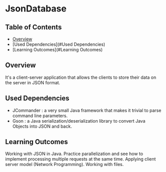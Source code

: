 # JsonDatabase

## Table of Contents
* [Overview](#Overview)
* [Used Dependencies](#Used Dependencies)
* [Learning Outcomes](#Learning Outcomes)

## Overview
It's a client-server application that allows the clients to store their data on the server in JSON format.

## Used Dependencies
- JCommander : a very small Java framework that makes it trivial to parse command line parameters.
- Gson : a Java serialization/deserialization library to convert Java Objects into JSON and back.

## Learning Outcomes
Working with JSON in Java. 
Practice parallelization and see how to implement processing multiple requests at the same time.
Applying client server model (Network Programming).
Working with files.

